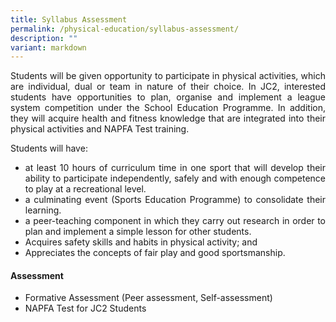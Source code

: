 ```yaml
---
title: Syllabus Assessment
permalink: /physical-education/syllabus-assessment/
description: ""
variant: markdown
---
```

<div align="justify">
<p>Students will be given opportunity to participate in physical activities, which are individual, dual or team in nature of their choice. In JC2, interested students have opportunities to plan, organise and implement a league system competition under the School Education Programme. In addition, they will acquire health and fitness knowledge that are integrated into their physical activities and NAPFA Test training.
</p>

<p>Students will have:</p>
<ul>
	<li>at least 10 hours of curriculum time in one sport that will develop their ability to participate independently, safely and with enough competence to play at a recreational level.</li>
	<li> a culminating event (Sports Education Programme) to consolidate their learning.</li>
	<li>a peer-teaching component in which they carry out research in order to plan and implement a simple lesson for other students.</li>
	<li>Acquires safety skills and habits in physical activity; and</li>
	<li>Appreciates the concepts of fair play and good sportsmanship.</li></ul>

<h4><strong>Assessment</strong></h4>
<ul>
	<li> Formative Assessment (Peer assessment, Self-assessment)</li>
	<li>NAPFA Test for JC2 Students</li></ul></div>
